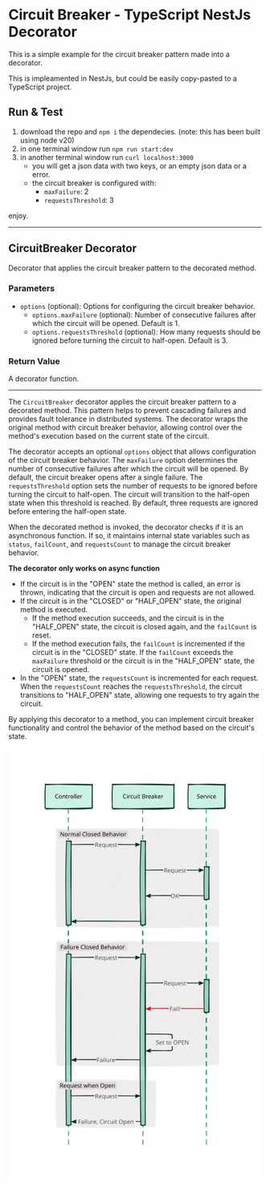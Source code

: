 # Circuit Breaker - TypeScript NestJs Decorator
This is a simple example for the circuit breaker pattern made into a decorator.

This is impleamented in NestJs, but could be easily copy-pasted to a TypeScript project.

## Run & Test
1. download the repo and `npm i` the dependecies. (note: this has been built using node v20)
2. in one terminal window run `npm run start:dev`
3. in another terminal window run `curl localhost:3000`
    - you will get a json data with two keys, or an empty json data or a error.
    - the circuit breaker is configured with:
        * `maxFailure`: 2
        * `requestsThreshold`: 3

enjoy.

---

## CircuitBreaker Decorator

Decorator that applies the circuit breaker pattern to the decorated method.

### Parameters

- `options` (optional): Options for configuring the circuit breaker behavior.
  - `options.maxFailure` (optional): Number of consecutive failures after which
  the circuit will be opened. Default is 1.
  - `options.requestsThreshold` (optional): How many requests should be ignored
  before turning the circuit to half-open. Default is 3.

### Return Value

A decorator function.

---

The `CircuitBreaker` decorator applies the circuit breaker pattern to a
decorated method. This pattern helps to prevent cascading failures and provides
fault tolerance in distributed systems. The decorator wraps the original method
with circuit breaker behavior, allowing control over the method's execution
based on the current state of the circuit.

The decorator accepts an optional `options` object that allows configuration of
the circuit breaker behavior. The `maxFailure` option determines the number of
consecutive failures after which the circuit will be opened. By default, the
circuit breaker opens after a single failure. The `requestsThreshold` option
sets the number of requests to be ignored before turning the circuit to half-open.
The circuit will transition to the half-open state when this threshold is reached.
By default, three requests are ignored before entering the half-open state.

When the decorated method is invoked, the decorator checks if it is an
asynchronous function. If so, it maintains internal state variables such as
`status`, `failCount`, and `requestsCount` to manage the circuit breaker behavior.

**The decorator only works on async function**

- If the circuit is in the "OPEN" state the method is called, an error is thrown,
indicating that the circuit is open and requests are not allowed.
- If the circuit is in the "CLOSED" or "HALF_OPEN" state, the original method is executed.
    - If the method execution succeeds, and the circuit is in the "HALF_OPEN" state,
    the circuit is closed again, and the `failCount` is reset.
    - If the method execution fails, the `failCount` is incremented if the circuit
    is in the "CLOSED" state. If the `failCount` exceeds the `maxFailure` threshold
    or the circuit is in the "HALF_OPEN" state, the circuit is opened.
- In the "OPEN" state, the `requestsCount` is incremented for each request.
When the `requestsCount` reaches the `requestsThreshold`, the circuit
transitions to "HALF_OPEN" state, allowing one requests to try again the circuit.

By applying this decorator to a method, you can implement circuit breaker
functionality and control the behavior of the method based on the circuit's state.

![diagram](./assets/diagram.svg)
